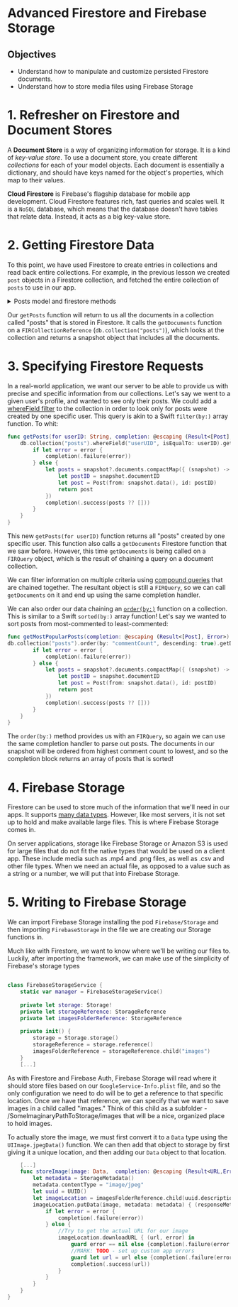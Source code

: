 # Advanced Firestore and Firebase Storage

## Objectives

- Understand how to manipulate and customize persisted Firestore documents.
- Understand how to store media files using Firebase Storage

# 1. Refresher on Firestore and  Document Stores

A **Document Store** is a way of organizing information for storage.  It is a kind of *key-value store*.  To use a document store, you create different *collections* for each of your model objects. Each document is essentially a dictionary, and should have keys named for the object's properties, which map to their values.

**Cloud Firestore** is Firebase's flagship database for mobile app development. Cloud Firestore features rich, fast queries and scales well. It is a `NoSQL` database, which means that the database doesn't have tables that relate data.  Instead, it acts as a big key-value store.

# 2. Getting Firestore Data

To this point, we have used Firestore to create entries in collections and read back entire collections. For example, in the previous lesson we created `post` objects in a Firestore collection, and fetched the entire collection of `posts` to use in our app.

<details>
<summary> Posts model and firestore methods </summary> 

```swift
import Foundation

struct Post {
    let title: String
    let body: String
    let uuid: UUID
    let userUID: String
    let commentCount: Int = 0

    init(title: String, body: String, userUID: String) {
        self.title = title
        self.body = body
        self.uuid = UUID()
        self.userUID = userUID
    }
    ...
}

//New File
import FirebaseFirestore

class FirestoreService {

    // MARK:- Static Properties

    static let manager = FirestoreService()

    // MARK:- Internal Properties

    func getPosts(onCompletion: @escaping (Result<[Post], Error>) -> Void) {
        db.collection("posts").getDocuments() { (querySnapshot, err) in
            if let err = err {
                onCompletion(.failure(err))
            } else {
                let posts = querySnapshot!.documents.compactMap { (snapShot) -> Post? in
                    guard let uuid = UUID(uuidString: snapShot.documentID) else { return nil }
                    return Post(from: snapShot.data(), andUUID: uuid)
                }
                onCompletion(.success(posts))
            }
        }
    }

    func create(_ user: PersistedUser, onCompletion: @escaping (Result<Void, Error>) -> Void) {
        db.collection("users").document(user.uid).setData(user.fieldsDict) { err in
            if let err = err {
                onCompletion(.failure(err))
            } else {
                onCompletion(.success(()))
            }
        }
    }

    func create(_ post: Post, onCompletion: @escaping (Result<Void, Error>) -> Void) {
        db.collection("posts").document(post.uuidStr).setData(post.fieldsDict) { err in
            if let err = err {
                onCompletion(.failure(err))
            } else {
                onCompletion(.success(()))
            }
        }
    }

    // MARK:- Private Properties

    private let db = Firestore.firestore()
}
```
</details>


Our `getPosts` function will return to us all the documents in a collection called "posts" that is stored in Firestore.  It calls the `getDocuments` function on a `FIRCollectionReference` (`db.collection("posts")`), which looks at the collection and returns a snapshot object that includes all the documents.


# 3. Specifying Firestore Requests


In a real-world application, we want our server to be able to provide us with precise and specific information from our collections. Let's say we went to a given user's profile, and wanted to see only their posts. We could add a [whereField filter](https://firebase.google.com/docs/firestore/query-data/queries#simple_queries) to the collection in order to look only for posts were created by one specific user. This query is akin to a Swift `filter(by:)` array function. To whit: 

```swift
func getPosts(for userID: String, completion: @escaping (Result<[Post], Error>) -> ()) {
    db.collection("posts").whereField("userUID", isEqualTo: userID).getDocuments { (snapshot, error) in
        if let error = error {
            completion(.failure(error))
        } else {
            let posts = snapshot?.documents.compactMap({ (snapshot) -> Post? in
                let postID = snapshot.documentID
                let post = Post(from: snapshot.data(), id: postID)
                return post
            })
            completion(.success(posts ?? []))
        }
    }
}
```

This new `getPosts(for userID)` function returns all "posts" created by one specific user. This function also calls a `getDocuments` Firestore function that we saw before. However, this time `getDocuments` is being called on a `FIRQuery` object, which is the result of chaining a query on a document collection. 

We can filter information on multiple criteria using [compound queries](https://firebase.google.com/docs/firestore/query-data/queries#compound_queries) that are chained together. The resultant object is still a `FIRQuery`, so we can call `getDocuments` on it and end up using the same completion handler. 

We can also order our data chaining an [`order(by:)`](https://firebase.google.com/docs/firestore/query-data/order-limit-data) function on a collection. This is similar to a Swift `sorted(by:)` array function! Let's say we wanted to sort posts from most-commented to least-commented:

```swift
func getMostPopularPosts(completion: @escaping (Result<[Post], Error>) -> ()) {
db.collection("posts").order(by: "commentCount", descending: true).getDocuments { (snapshot, error) in
        if let error = error {
            completion(.failure(error))
        } else {
            let posts = snapshot?.documents.compactMap({ (snapshot) -> Post? in
                let postID = snapshot.documentID
                let post = Post(from: snapshot.data(), id: postID)
                return post
            })
            completion(.success(posts ?? []))
        }
    }
}
```

The `order(by:)` method provides us with an `FIRQuery`, so again we can use the same completion handler to parse out posts. The documents in our snapshot will be ordered from highest comment count to lowest, and so the completion block returns an array of posts that is sorted!


# 4. Firebase Storage

Firestore can be used to store much of the information that we'll need in our apps. It supports [many data types](https://firebase.google.com/docs/firestore/manage-data/data-types). However, like most servers, it is not set up to hold and make available large files. This is where Firebase Storage comes in.

On server applications, storage like Firebase Storage or Amazon S3 is used for large files that do not fit the native types that would be used on a client app. These include media such as .mp4 and .png files, as well as .csv and other file types. When we need an actual file, as opposed to a value such as a string or a number, we will put that into Firebase Storage.

# 5. Writing to Firebase Storage

We can import Firebase Storage installing the pod `Firebase/Storage` and then importing `FirebaseStorage` in the file we are creating our Storage functions in.

Much like with Firestore, we want to know where we'll be writing our files to. Luckily, after importing the framework, we can make use of the simplicity of Firebase's storage types

```swift

class FirebaseStorageService {
    static var manager = FirebaseStorageService()
    
    private let storage: Storage!
    private let storageReference: StorageReference
    private let imagesFolderReference: StorageReference
    
    private init() {
        storage = Storage.storage()
        storageReference = storage.reference()
        imagesFolderReference = storageReference.child("images")
    }
    [...]
```

As with Firestore and Firebase Auth, Firebase Storage will read where it should store files based on our `GoogleService-Info.plist` file, and so the only configuration we need to do will be to get a reference to that specific location. Once we have that reference, we can specify that we want to save images in a child called "images." Think of this child as a subfolder - /SomeImaginaryPathToStorage/images that will be a nice, organized place to hold images.

To actually store the image, we must first convert it to a `Data` type using the `UIImage.jpegData()` function. We can then add that object to storage by first giving it a unique location, and then adding our `Data` object to that location.

```swift
    [...]
    func storeImage(image: Data,  completion: @escaping (Result<URL,Error>) -> ()) {
        let metadata = StorageMetadata()
        metadata.contentType = "image/jpeg"
        let uuid = UUID()
        let imageLocation = imagesFolderReference.child(uuid.description)
        imageLocation.putData(image, metadata: metadata) { (responseMetadata, error) in
            if let error = error {
                completion(.failure(error))
            } else {
                //Try to get the actual URL for our image
                imageLocation.downloadURL { (url, error) in
                    guard error == nil else {completion(.failure(error!));return}
                    //MARK: TODO - set up custom app errors
                    guard let url = url else {completion(.failure(error!));return}
                    completion(.success(url))
                }
            }
        }
    }
}
```

